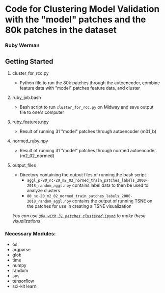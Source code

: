 # Code for Clustering Model Validation with the "model" patches and the 80k patches in the dataset

### Ruby Werman

## Getting Started
1. cluster_for_rcc.py
	* Python file to run the 80k patches through the autoencoder, combine feature data with "model" patches feature data, and cluster 
2. ruby_job.bash
	* Bash script to run `cluster_for_rcc.py` on Midway and save output file to one's computer
3. ruby_features.npy
	* Result of running 31 "model" patches through autoencoder (m01_b)
4. normed_ruby.npy
	* Result of running 31 "model" patches through normed autoencoder (m2_02_normed)
5. output_files
	* Directory containing the output files of running the bash script
		* `aggl_p-80_nc-20_m2_02_normed_train_patches_labels_2000-2018_random_aggl.npy` contains label data to then be 			used to analyze clusters
		* `80_nc-20_m2_02_normed_train_patches_labels_2000-2018_random_aggl.npy` contains the output of running TSNE 			on the patches for use in creating a TSNE visualization
		
	*You can use [`80k_with_31_patches_clustered.ipynb`](https://github.com/RDCEP/clouds/blob/mod021KM/src_analysis/cloud_label/80k_with_31_patches_clustered.ipynb) to make these visualizations*
### Necessary Modules:

* os
* argparse
* glob
* time
* numpy
* random
* sys
* tensorflow
* sci-kit learn
